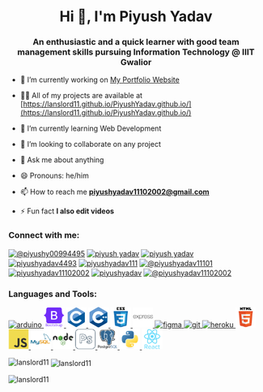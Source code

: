 




<h1 align="center">Hi 👋, I'm Piyush Yadav</h1>
<h3 align="center">An enthusiastic and a quick learner with good team management skills pursuing Information Technology @ IIIT Gwalior</h3>

- 🔭 I’m currently working on [My Portfolio Website](https://lanslord11.vercel.app/)

- 👨‍💻 All of my projects are available at [https://lanslord11.github.io/PiyushYadav.github.io/](https://lanslord11.github.io/PiyushYadav.github.io/)

- 🌱 I’m currently learning Web Development
- 👯 I’m looking to collaborate on any project

- 💬 Ask me about anything

- 😄 Pronouns: he/him

- 📫 How to reach me **piyushyadav11102002@gmail.com**

- ⚡ Fun fact **I also edit videos**


<h3 align="left">Connect with me:</h3>
<p align="left">
<a href="https://twitter.com/@piyushy00994495" target="blank"><img align="center" src="https://raw.githubusercontent.com/rahuldkjain/github-profile-readme-generator/master/src/images/icons/Social/twitter.svg" alt="@piyushy00994495" height="30" width="40" /></a>
<a href="https://linkedin.com/in/piyush yadav" target="blank"><img align="center" src="https://raw.githubusercontent.com/rahuldkjain/github-profile-readme-generator/master/src/images/icons/Social/linked-in-alt.svg" alt="piyush yadav" height="30" width="40" /></a>
<a href="https://fb.com/piyush yadav" target="blank"><img align="center" src="https://raw.githubusercontent.com/rahuldkjain/github-profile-readme-generator/master/src/images/icons/Social/facebook.svg" alt="piyush yadav" height="30" width="40" /></a>
<a href="https://instagram.com/piyushyadav4493" target="blank"><img align="center" src="https://raw.githubusercontent.com/rahuldkjain/github-profile-readme-generator/master/src/images/icons/Social/instagram.svg" alt="piyushyadav4493" height="30" width="40" /></a>
<a href="https://www.codechef.com/users/piyushyadav111" target="blank"><img align="center" src="https://cdn.jsdelivr.net/npm/simple-icons@3.1.0/icons/codechef.svg" alt="piyushyadav111" height="30" width="40" /></a>
<a href="https://www.hackerrank.com/@piyushyadav11101" target="blank"><img align="center" src="https://raw.githubusercontent.com/rahuldkjain/github-profile-readme-generator/master/src/images/icons/Social/hackerrank.svg" alt="@piyushyadav11101" height="30" width="40" /></a>
<a href="https://codeforces.com/profile/piyushyadav11102002" target="blank"><img align="center" src="https://cdn.jsdelivr.net/npm/simple-icons@3.0.1/icons/codeforces.svg" alt="piyushyadav11102002" height="30" width="40" /></a>
<a href="https://www.leetcode.com/piyushyadav" target="blank"><img align="center" src="https://raw.githubusercontent.com/rahuldkjain/github-profile-readme-generator/master/src/images/icons/Social/leet-code.svg" alt="piyushyadav" height="30" width="40" /></a>
<a href="https://www.hackerearth.com/@piyushyadav11102002" target="blank"><img align="center" src="https://raw.githubusercontent.com/rahuldkjain/github-profile-readme-generator/master/src/images/icons/Social/hackerearth.svg" alt="@piyushyadav11102002" height="30" width="40" /></a>
</p>

<h3 align="left">Languages and Tools:</h3>
<p align="left"> <a href="https://www.arduino.cc/" target="_blank"> <img src="https://cdn.worldvectorlogo.com/logos/arduino-1.svg" alt="arduino" width="40" height="40"/> </a> <a href="https://getbootstrap.com" target="_blank"> <img src="https://raw.githubusercontent.com/devicons/devicon/master/icons/bootstrap/bootstrap-plain-wordmark.svg" alt="bootstrap" width="40" height="40"/> </a> <a href="https://www.cprogramming.com/" target="_blank"> <img src="https://raw.githubusercontent.com/devicons/devicon/master/icons/c/c-original.svg" alt="c" width="40" height="40"/> </a> <a href="https://www.w3schools.com/cpp/" target="_blank"> <img src="https://raw.githubusercontent.com/devicons/devicon/master/icons/cplusplus/cplusplus-original.svg" alt="cplusplus" width="40" height="40"/> </a> <a href="https://www.w3schools.com/css/" target="_blank"> <img src="https://raw.githubusercontent.com/devicons/devicon/master/icons/css3/css3-original-wordmark.svg" alt="css3" width="40" height="40"/> </a> <a href="https://expressjs.com" target="_blank"> <img src="https://raw.githubusercontent.com/devicons/devicon/master/icons/express/express-original-wordmark.svg" alt="express" width="40" height="40"/> </a> <a href="https://www.figma.com/" target="_blank"> <img src="https://www.vectorlogo.zone/logos/figma/figma-icon.svg" alt="figma" width="40" height="40"/> </a> <a href="https://git-scm.com/" target="_blank"> <img src="https://www.vectorlogo.zone/logos/git-scm/git-scm-icon.svg" alt="git" width="40" height="40"/> </a> <a href="https://heroku.com" target="_blank"> <img src="https://www.vectorlogo.zone/logos/heroku/heroku-icon.svg" alt="heroku" width="40" height="40"/> </a> <a href="https://www.w3.org/html/" target="_blank"> <img src="https://raw.githubusercontent.com/devicons/devicon/master/icons/html5/html5-original-wordmark.svg" alt="html5" width="40" height="40"/> </a> <a href="https://developer.mozilla.org/en-US/docs/Web/JavaScript" target="_blank"> <img src="https://raw.githubusercontent.com/devicons/devicon/master/icons/javascript/javascript-original.svg" alt="javascript" width="40" height="40"/> </a> <a href="https://www.mysql.com/" target="_blank"> <img src="https://raw.githubusercontent.com/devicons/devicon/master/icons/mysql/mysql-original-wordmark.svg" alt="mysql" width="40" height="40"/> </a> <a href="https://nodejs.org" target="_blank"> <img src="https://raw.githubusercontent.com/devicons/devicon/master/icons/nodejs/nodejs-original-wordmark.svg" alt="nodejs" width="40" height="40"/> </a> <a href="https://www.photoshop.com/en" target="_blank"> <img src="https://raw.githubusercontent.com/devicons/devicon/master/icons/photoshop/photoshop-line.svg" alt="photoshop" width="40" height="40"/> </a> <a href="https://www.postgresql.org" target="_blank"> <img src="https://raw.githubusercontent.com/devicons/devicon/master/icons/postgresql/postgresql-original-wordmark.svg" alt="postgresql" width="40" height="40"/> </a> <a href="https://www.python.org" target="_blank"> <img src="https://raw.githubusercontent.com/devicons/devicon/master/icons/python/python-original.svg" alt="python" width="40" height="40"/> </a> <a href="https://reactjs.org/" target="_blank"> <img src="https://raw.githubusercontent.com/devicons/devicon/master/icons/react/react-original-wordmark.svg" alt="react" width="40" height="40"/> </a> </p>

<p><img align="left" src="https://github-readme-stats.vercel.app/api/top-langs?username=lanslord11&show_icons=true&locale=en&layout=compact" alt="lanslord11" /></p>

<p>&nbsp;<img align="center" src="https://github-readme-stats.vercel.app/api?username=lanslord11&show_icons=true&locale=en" alt="lanslord11" /></p>

<p><img align="center" src="https://github-readme-streak-stats.herokuapp.com/?user=lanslord11&" alt="lanslord11" /></p>
